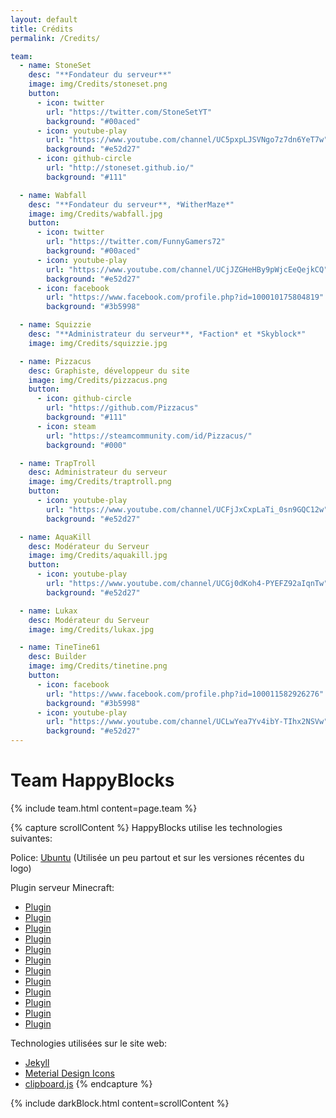 ```yaml
---
layout: default
title: Crédits
permalink: /Credits/

team:
  - name: StoneSet
    desc: "**Fondateur du serveur**"
    image: img/Credits/stoneset.png
    button:
      - icon: twitter
        url: "https://twitter.com/StoneSetYT"
        background: "#00aced"
      - icon: youtube-play
        url: "https://www.youtube.com/channel/UC5pxpLJSVNgo7z7dn6YeT7w"
        background: "#e52d27"
      - icon: github-circle
        url: "http://stoneset.github.io/"
        background: "#111"

  - name: Wabfall
    desc: "**Fondateur du serveur**, *WitherMaze*"
    image: img/Credits/wabfall.jpg
    button:
      - icon: twitter
        url: "https://twitter.com/FunnyGamers72"
        background: "#00aced"
      - icon: youtube-play
        url: "https://www.youtube.com/channel/UCjJZGHeHBy9pWjcEeQejkCQ"
        background: "#e52d27"
      - icon: facebook
        url: "https://www.facebook.com/profile.php?id=100010175804819"
        background: "#3b5998"

  - name: Squizzie
    desc: "**Administrateur du serveur**, *Faction* et *Skyblock*"
    image: img/Credits/squizzie.jpg

  - name: Pizzacus
    desc: Graphiste, développeur du site
    image: img/Credits/pizzacus.png
    button:
      - icon: github-circle
        url: "https://github.com/Pizzacus"
        background: "#111"
      - icon: steam
        url: "https://steamcommunity.com/id/Pizzacus/"
        background: "#000"

  - name: TrapTroll
    desc: Administrateur du serveur
    image: img/Credits/traptroll.png
    button:
      - icon: youtube-play
        url: "https://www.youtube.com/channel/UCFjJxCxpLaTi_0sn9GQC12w"
        background: "#e52d27"

  - name: AquaKill
    desc: Modérateur du Serveur
    image: img/Credits/aquakill.jpg
    button:
      - icon: youtube-play
        url: "https://www.youtube.com/channel/UCGj0dKoh4-PYEFZ92aIqnTw"
        background: "#e52d27"

  - name: Lukax
    desc: Modérateur du Serveur
    image: img/Credits/lukax.jpg

  - name: TineTine61
    desc: Builder
    image: img/Credits/tinetine.png
    button:
      - icon: facebook
        url: "https://www.facebook.com/profile.php?id=100011582926276"
        background: "#3b5998"
      - icon: youtube-play
        url: "https://www.youtube.com/channel/UCLwYea7Yv4ibY-TIhx2NSVw"
        background: "#e52d27"
---
```


# Team HappyBlocks

{% include team.html content=page.team %}

{% capture scrollContent %}
HappyBlocks utilise les technologies suivantes:

Police: [Ubuntu](http://font.ubuntu.com/) (Utilisée un peu partout et sur les versiones récentes du logo)

Plugin serveur Minecraft:
 * [Plugin](#!)
 * [Plugin](#!)
 * [Plugin](#!)
 * [Plugin](#!)
 * [Plugin](#!)
 * [Plugin](#!)
 * [Plugin](#!)
 * [Plugin](#!)
 * [Plugin](#!)
 * [Plugin](#!)
 * [Plugin](#!)
 * [Plugin](#!)

Technologies utilisées sur le site web:
 * [Jekyll](http://jekyllrb.com)
 * [Meterial Design Icons](http://materialdesignicons.com)
 * [clipboard.js](https://clipboardjs.com/)
{% endcapture %}

{% include darkBlock.html content=scrollContent %}
